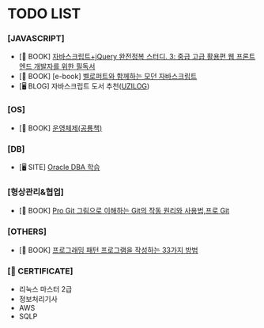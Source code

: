 # TODO LIST

### [JAVASCRIPT]
- [📖 BOOK] [자바스크립트+jQuery 완전정복 스터디. 3: 중급 고급 활용편 웹 프론트엔드 개발자를 위한 필독서](http://www.kyobobook.co.kr/product/detailViewKor.laf?ejkGb=KOR&mallGb=KOR&barcode=9791158390143&orderClick=LEa&Kc=)
- [📖 BOOK] [e-book] [벨로퍼트와 함께하는 모던 자바스크립트](https://learnjs.vlpt.us/)
- [🖥 BLOG] 자바스크립트 도서 추천([UZILOG](https://uzihoon.com/post/bf55dc10-7c04-11ea-b9d8-7dab3c809ac6))

### [OS]
- [📖 BOOK] [운영체제(공룡책)](http://www.kyobobook.co.kr/product/detailViewKor.laf?ejkGb=KOR&mallGb=KOR&barcode=9791185475578&orderClick=LAG&Kc=)
  
### [DB]
- [🖥 SITE] [Oracle DBA 학습](http://www.gurubee.net/oracle/sql)

### [형상관리&협업]
- [📖 BOOK] [Pro Git 그림으로 이해하는 Git의 작동 원리와 사용법,프로 Git](https://book.naver.com/bookdb/book_detail.nhn?bid=7187291)
  
### [OTHERS]
- [📖 BOOK] [프로그래밍 패턴 프로그램을 작성하는 33가지 방법](https://book.naver.com/bookdb/book_detail.nhn?bid=9273893)

### [🏅 CERTIFICATE]
- 리눅스 마스터 2급
- 정보처리기사
- AWS
- SQLP

